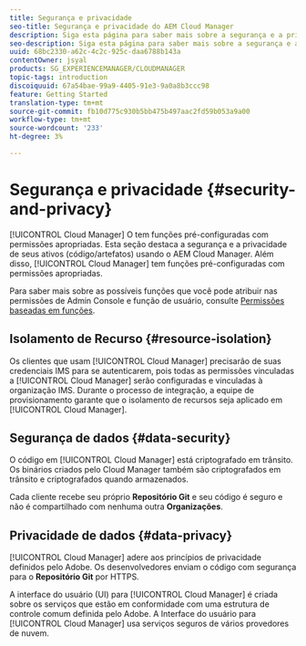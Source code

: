 ```yaml
---
title: Segurança e privacidade
seo-title: Segurança e privacidade do AEM Cloud Manager
description: Siga esta página para saber mais sobre a segurança e a privacidade de seus ativos (código/artefatos).
seo-description: Siga esta página para saber mais sobre a segurança e a privacidade de seus ativos (código/artefatos) usando o AEM Cloud Manager.
uuid: 68bc2330-a62c-4c2c-925c-daa6788b143a
contentOwner: jsyal
products: SG_EXPERIENCEMANAGER/CLOUDMANAGER
topic-tags: introduction
discoiquuid: 67a54bae-99a9-4405-91e3-9a0a8b3ccc98
feature: Getting Started
translation-type: tm+mt
source-git-commit: fb10d775c930b5bb475b497aac2fd59b053a9a00
workflow-type: tm+mt
source-wordcount: '233'
ht-degree: 3%

---
```



# Segurança e privacidade {#security-and-privacy}

[!UICONTROL Cloud Manager] O tem funções pré-configuradas com permissões apropriadas. Esta seção destaca a segurança e a privacidade de seus ativos (código/artefatos) usando o AEM Cloud Manager. Além disso, [!UICONTROL Cloud Manager] tem funções pré-configuradas com permissões apropriadas.

Para saber mais sobre as possíveis funções que você pode atribuir nas permissões de Admin Console e função de usuário, consulte [Permissões baseadas em funções](/help/using/role-based-permissions.md).


## Isolamento de Recurso {#resource-isolation}

Os clientes que usam [!UICONTROL Cloud Manager] precisarão de suas credenciais IMS para se autenticarem, pois todas as permissões vinculadas a [!UICONTROL Cloud Manager] serão configuradas e vinculadas à organização IMS. Durante o processo de integração, a equipe de provisionamento garante que o isolamento de recursos seja aplicado em [!UICONTROL Cloud Manager].

## Segurança de dados {#data-security}

O código em [!UICONTROL Cloud Manager] está criptografado em trânsito. Os binários criados pelo Cloud Manager também são criptografados em trânsito e criptografados quando armazenados.

Cada cliente recebe seu próprio **Repositório Git** e seu código é seguro e não é compartilhado com nenhuma outra **Organizações**.

## Privacidade de dados {#data-privacy}

[!UICONTROL Cloud Manager] adere aos princípios de privacidade definidos pelo Adobe. Os desenvolvedores enviam o código com segurança para o **Repositório Git** por HTTPS.

A interface do usuário (UI) para [!UICONTROL Cloud Manager] é criada sobre os serviços que estão em conformidade com uma estrutura de controle comum definida pelo Adobe. A Interface do usuário para [!UICONTROL Cloud Manager] usa serviços seguros de vários provedores de nuvem.
